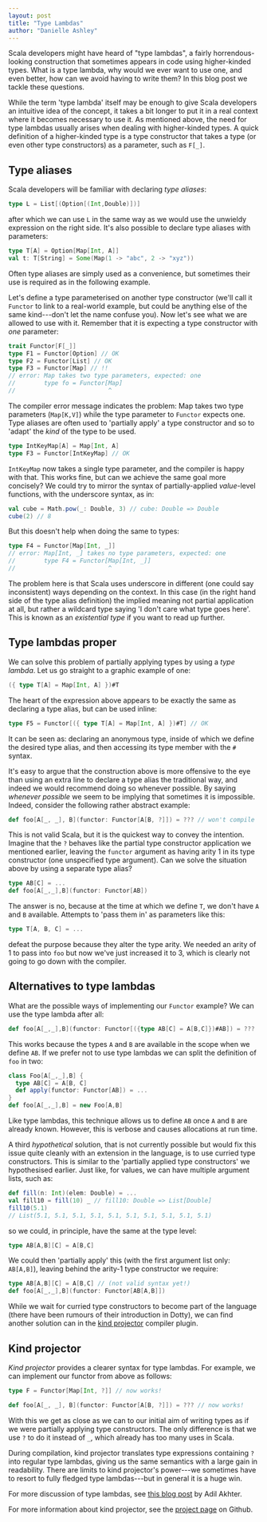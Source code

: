 ```yaml
---
layout: post
title: "Type Lambdas"
author: "Danielle Ashley"
---
```


Scala developers might have heard of "type lambdas",
a fairly horrendous-looking construction
that sometimes appears in code using higher-kinded types.
What is a type lambda,
why would we ever want to use one,
and even better, how can we avoid having to write them?
In this blog post we tackle these questions.

While the term 'type lambda' itself may be enough
to give Scala developers an intuitive idea of the concept,
it takes a bit longer to put it in a real context
where it becomes necessary to use it.
As mentioned above,
the need for type lambdas usually arises
when dealing with higher-kinded types.
A quick definition of a higher-kinded type
is a type constructor that takes a type
(or even other type constructors) as a parameter,
such as `F[_]`.

## Type aliases

Scala developers will be familiar with declaring _type aliases_:

~~~scala
type L = List[(Option[(Int,Double)])]
~~~

after which we can use `L` in the same way
as we would use the unwieldy expression on the right side.
It's also possible to declare type aliases with parameters:

~~~scala
type T[A] = Option[Map[Int, A]]
val t: T[String] = Some(Map(1 -> "abc", 2 -> "xyz"))
~~~

Often type aliases are simply used as a convenience,
but sometimes their use is required
as in the following example.

Let's define a type parameterised on
another type constructor
(we'll call it `Functor` to link to a real-world example,
but could be anything else of the same kind---don't
let the name confuse you).
Now let's see what we are allowed to use with it.
Remember that it is expecting a type constructor
with _one_ parameter:

~~~scala
trait Functor[F[_]]
type F1 = Functor[Option] // OK
type F2 = Functor[List] // OK
type F3 = Functor[Map] // !!
// error: Map takes two type parameters, expected: one
//        type fo = Functor[Map]
//                          ^
~~~

The compiler error message indicates the problem:
Map takes two type parameters (`Map[K,V]`)
while the type parameter to `Functor` expects one.
Type aliases are often used to
'partially apply' a type constructor
and so to 'adapt' the _kind_ of the type to be used.

~~~scala
type IntKeyMap[A] = Map[Int, A]
type F3 = Functor[IntKeyMap] // OK
~~~

`IntKeyMap` now takes a single type parameter,
and the compiler is happy with that.
This works fine,
but can we achieve the same goal more concisely?
We could try to mirror the syntax of
partially-applied _value_-level functions,
with the underscore syntax, as in:

~~~scala
val cube = Math.pow(_: Double, 3) // cube: Double => Double
cube(2) // 8
~~~

But this doesn't help when doing the same to types:

~~~scala
type F4 = Functor[Map[Int, _]]
// error: Map[Int, _] takes no type parameters, expected: one
//        type F4 = Functor[Map[Int, _]]
//                          ^
~~~

The problem here is that Scala uses underscore
in different (one could say inconsistent) ways
depending on the context.
In this case (in the right hand side of the type alias definition)
the implied meaning not partial application at all,
but rather a wildcard type saying 'I don't care what type goes here'.
This is known as an _existential type_ if you want to read up further.

## Type lambdas proper

We can solve this problem of partially applying types
by using a _type lambda_.
Let us go straight to a graphic example of one:

~~~scala
({ type T[A] = Map[Int, A] })#T
~~~

The heart of the expression above
appears to be exactly the same as declaring a type alias,
but can be used inline:

~~~scala
type F5 = Functor[({ type T[A] = Map[Int, A] })#T] // OK
~~~

It can be seen as: declaring an anonymous type,
inside of which we define the desired type alias,
and then accessing its type member with the `#` syntax.

It's easy to argue that the construction above
is more offensive to the eye than
using an extra line to declare a type alias the traditional way,
and indeed we would recommend doing so whenever possible.
By saying _whenever possible_ we seem to be implying
that sometimes it is impossible.
Indeed, consider the following rather abstract example:

~~~scala
def foo[A[_, _], B](functor: Functor[A[B, ?]]) = ??? // won't compile
~~~

This is not valid Scala,
but it is the quickest way to convey the intention.
Imagine that the `?` behaves like the
partial type constructor application
we mentioned earlier,
leaving the `functor` argument as having arity 1
in its type constructor (one unspecified type argument).
Can we solve the situation above by using a separate type alias?

~~~scala
type AB[C] = ...
def foo[A[_,_],B](functor: Functor[AB])
~~~

The answer is no, because at the time at which we define `T`,
we don't have `A` and `B` available.
Attempts to 'pass them in' as parameters like this:

~~~scala
type T[A, B, C] = ...
~~~

defeat the purpose because they alter the type arity.
We needed an arity of 1 to pass into `foo`
but now we've just increased it to 3,
which is clearly not going to go down with the compiler.

## Alternatives to type lambdas

What are the possible ways of implementing our `Functor` example?
We can use the type lambda after all:

~~~scala
def foo[A[_,_],B](functor: Functor[({type AB[C] = A[B,C]})#AB]) = ???
~~~

This works because the types `A` and `B`
are available in the scope when we define `AB`.
If we prefer not to use type lambdas
we can split the definition of `foo` in two:

~~~scala
class Foo[A[_,_],B] {
  type AB[C] = A[B, C]
  def apply(functor: Functor[AB]) = ...
}
def foo[A[_,_],B] = new Foo[A,B]
~~~

Like type lambdas, this technique allows us to
define `AB` once `A` and `B` are already known.
However, this is verbose and causes allocations at run time.

A third _hypothetical_ solution,
that is not currently possible
but would fix this issue quite cleanly
with an extension in the language,
is to use curried type constructors.
This is similar to
the 'partially applied type constructors'
we hypothesised earlier.
Just like, for values, we can have multiple argument lists, such as:

~~~scala
def fill(n: Int)(elem: Double) = ...
val fill10 = fill(10) _ // fill10: Double => List[Double]
fill10(5.1)
// List(5.1, 5.1, 5.1, 5.1, 5.1, 5.1, 5.1, 5.1, 5.1, 5.1)
~~~

so we could, in principle, have the same at the type level:

~~~scala
type AB[A,B][C] = A[B,C]
~~~

We could then 'partially apply' this
(with the first argument list only: `AB[A,B]`),
leaving behind the arity-1 type constructor we require:

~~~scala
type AB[A,B][C] = A[B,C] // (not valid syntax yet!)
def foo[A[_,_],B](functor: Functor[AB[A,B]])
~~~

While we wait for curried type constructors
to become part of the language
(there have been rumours of their introduction in Dotty),
we can find another solution can in
the [kind projector](https://github.com/non/kind-projector)
compiler plugin.

## Kind projector

_Kind projector_ provides a clearer syntax for type lambdas.
For example, we can implement our functor from above as follows:

~~~scala
type F = Functor[Map[Int, ?]] // now works!

def foo[A[_, _], B](functor: Functor[A[B, ?]]) = ??? // now works!
~~~

With this we get as close as we can
to our initial aim of writing types
as if we were partially applying type constructors.
The only difference is that we use `?` to do it instead of `_`,
which already has too many uses in Scala.

During compilation, kind projector translates
type expressions containing `?`
into regular type lambdas,
giving us the same semantics
with a large gain in readability.
There are limits to kind projector's power---we
sometimes have to resort to fully fledged type lambdas---but
in general it is a huge win.

For more discussion of type lambdas,
see [this blog post](https://blog.adilakhter.com/2015/02/18/applying-scalas-type-lambda/) by Adil Akhter.

For more information about kind projector,
see the [project page]( (https://github.com/non/kind-projector)) on Github.
